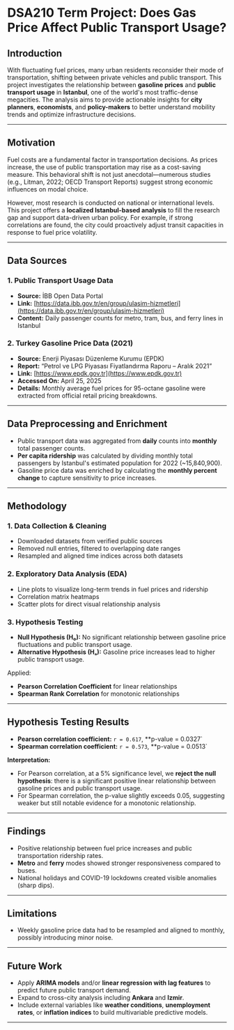 # DSA210 Term Project: Does Gas Price Affect Public Transport Usage? 

## Introduction
With fluctuating fuel prices, many urban residents reconsider their mode of transportation, shifting between private vehicles and public transport. This project investigates the relationship between **gasoline prices** and **public transport usage** in **Istanbul**, one of the world's most traffic-dense megacities. The analysis aims to provide actionable insights for **city planners**, **economists**, and **policy-makers** to better understand mobility trends and optimize infrastructure decisions.

---

## Motivation
Fuel costs are a fundamental factor in transportation decisions. As prices increase, the use of public transportation may rise as a cost-saving measure. This behavioral shift is not just anecdotal—numerous studies (e.g., Litman, 2022; OECD Transport Reports) suggest strong economic influences on modal choice.

However, most research is conducted on national or international levels. This project offers a **localized Istanbul-based analysis** to fill the research gap and support data-driven urban policy. For example, if strong correlations are found, the city could proactively adjust transit capacities in response to fuel price volatility.

---

## Data Sources

### 1. **Public Transport Usage Data**  
- **Source:** İBB Open Data Portal  
- **Link:** [https://data.ibb.gov.tr/en/group/ulasim-hizmetleri](https://data.ibb.gov.tr/en/group/ulasim-hizmetleri)  
- **Content:** Daily passenger counts for metro, tram, bus, and ferry lines in Istanbul

### 2. **Turkey Gasoline Price Data (2021)**  
- **Source:** Enerji Piyasası Düzenleme Kurumu (EPDK)  
- **Report:** “Petrol ve LPG Piyasası Fiyatlandırma Raporu – Aralık 2021”  
- **Link:** [https://www.epdk.gov.tr](https://www.epdk.gov.tr)  
- **Accessed On:** April 25, 2025  
- **Details:** Monthly average fuel prices for 95-octane gasoline were extracted from official retail pricing breakdowns.  

---

## Data Preprocessing and Enrichment
- Public transport data was aggregated from **daily** counts into **monthly** total passenger counts.
- **Per capita ridership** was calculated by dividing monthly total passengers by Istanbul's estimated population for 2022 (~15,840,900).
- Gasoline price data was enriched by calculating the **monthly percent change** to capture sensitivity to price increases.

---

## Methodology

### 1. Data Collection & Cleaning
- Downloaded datasets from verified public sources
- Removed null entries, filtered to overlapping date ranges
- Resampled and aligned time indices across both datasets

### 2. Exploratory Data Analysis (EDA)
- Line plots to visualize long-term trends in fuel prices and ridership
- Correlation matrix heatmaps
- Scatter plots for direct visual relationship analysis

### 3. Hypothesis Testing
- **Null Hypothesis (H₀):** No significant relationship between gasoline price fluctuations and public transport usage.  
- **Alternative Hypothesis (Hₐ):** Gasoline price increases lead to higher public transport usage.

Applied:
- **Pearson Correlation Coefficient** for linear relationships
- **Spearman Rank Correlation** for monotonic relationships
  
---

## Hypothesis Testing Results

- **Pearson correlation coefficient:** `r = 0.617`, **p-value = 0.0327`
- **Spearman correlation coefficient:** `r = 0.573`, **p-value = 0.0513`

**Interpretation:**
- For Pearson correlation, at a 5% significance level, we **reject the null hypothesis**: there is a significant positive linear relationship between gasoline prices and public transport usage.
- For Spearman correlation, the p-value slightly exceeds 0.05, suggesting weaker but still notable evidence for a monotonic relationship.

---

## Findings
- Positive relationship between fuel price increases and public transportation ridership rates.
- **Metro** and **ferry** modes showed stronger responsiveness compared to buses.
- National holidays and COVID-19 lockdowns created visible anomalies (sharp dips).

---

## Limitations
- Weekly gasoline price data had to be resampled and aligned to monthly, possibly introducing minor noise.
---

## Future Work
- Apply **ARIMA models** and/or **linear regression with lag features** to predict future public transport demand.
- Expand to cross-city analysis including **Ankara** and **Izmir**.
- Include external variables like **weather conditions**, **unemployment rates**, or **inflation indices** to build multivariable predictive models.
---
